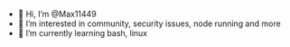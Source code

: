 - 👋 Hi, I’m @Max11449
- 👀 I’m interested in community, security issues, node running and more
- 🌱 I’m currently learning bash, linux


<!---
Max11449/Max11449 is a ✨ special ✨ repository because its `README.md` (this file) appears on your GitHub profile.
You can click the Preview link to take a look at your changes.
--->
